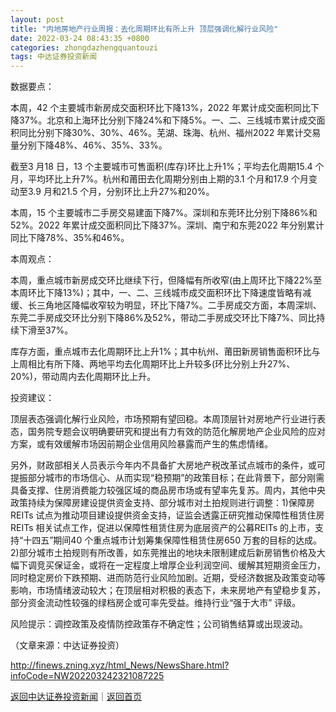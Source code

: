 ```yaml
---
layout: post
title: "内地房地产行业周报：去化周期环比有所上升 顶层强调化解行业风险"
date: 2022-03-24 08:43:35 +0800
categories: zhongdazhengquantouzi
tags: 中达证券投资新闻
---
```

<p>数据要点：</p>
 <p>本周，42 个主要城市新房成交面积环比下降13%，2022 年累计成交面积同比下降37%。北京和上海环比分别下降24%和下降5%。一、二、三线城市累计成交面积同比分别下降30%、30%、46%。芜湖、珠海、杭州、福州2022 年累计交易量分别下降48%、46%、35%、33%。</p>
 <p>截至3 月18 日，13 个主要城市可售面积(库存)环比上升1%；平均去化周期15.4 个月，平均环比上升7%。杭州和莆田去化周期分别由上期的3.1 个月和17.9 个月变动至3.9 月和21.5 个月，分别环比上升27%和20%。</p>
 <p>本周，15 个主要城市二手房交易建面下降7%。深圳和东莞环比分别下降86%和52%。2022 年累计成交面积同比下降37%。深圳、南宁和东莞2022 年分别累计同比下降78%、35%和46%。</p>
 <p>本周观点：</p>
 <p>本周，重点城市新房成交环比继续下行，但降幅有所收窄(由上周环比下降22%至本周环比下降13%)；其中，一、二、三线城市成交面积环比下降速度皆略有减缓、长三角地区降幅收窄较为明显，环比下降7%。二手房成交方面，本周深圳、东莞二手房成交环比分别下降86%及52%，带动二手房成交环比下降7%、同比持续下滑至37%。</p>
 <p>库存方面，重点城市去化周期环比上升1%；其中杭州、莆田新房销售面积环比与上周相比有所下降、两地平均去化周期环比上升较多(环比分别上升27%、20%)，带动周内去化周期环比上升。</p>
 <p>投资建议：</p>
 <p>顶层表态强调化解行业风险，市场预期有望回稳。本周顶层针对房地产行业进行表态，国务院专题会议明确要研究和提出有力有效的防范化解房地产企业风险的应对方案，或有效缓解市场因前期企业信用风险暴露而产生的焦虑情绪。</p>
 <p>另外，财政部相关人员表示今年内不具备扩大房地产税改革试点城市的条件，或可提振部分城市的市场信心、从而实现“稳预期”的政策目标；在此背景下，部分刚需具备支撑、住房消费能力较强区域的商品房市场或有望率先复苏。周内，其他中央政策持续为保障房建设提供资金支持、部分城市对土拍规则进行调整：1)保障房REITs 试点为推动项目建设提供资金支持，证监会透露正研究推动保障性租赁住房REITs 相关试点工作，促进以保障性租赁住房为底层资产的公募REITs 的上市，支持“十四五”期间40 个重点城市计划筹集保障性租赁住房650 万套的目标的达成。2)部分城市土拍规则有所改善，如东莞推出的地块未限制建成后新房销售价格及大幅下调竞买保证金，或将在一定程度上增厚企业利润空间、缓解其短期资金压力，同时稳定房价下跌预期、进而防范行业风险加剧。近期，受经济数据及政策变动等影响，市场情绪波动较大；在顶层相对积极的表态下，未来房地产有望稳步复苏，部分资金流动性较强的绿档房企或可率先受益。维持行业“强于大市” 评级。</p>
 <p>风险提示：调控政策及疫情防控政策存不确定性；公司销售结算或出现波动。</p><p class="em_media">（文章来源：中达证券投资）</p>

<http://finews.zning.xyz/html_News/NewsShare.html?infoCode=NW202203242321087225>

[返回中达证券投资新闻](//finews.withounder.com/category/zhongdazhengquantouzi.html)｜[返回首页](//finews.withounder.com/)